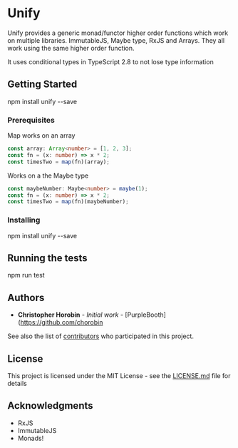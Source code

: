 # Unify

Unify provides a generic monad/functor higher order functions which work on multiple libraries. ImmutableJS, Maybe type, RxJS and Arrays. They all work using the same higher
order function.

It uses conditional types in TypeScript 2.8 to not lose type information

## Getting Started

npm install unify --save

### Prerequisites

Map works on an array

```typescript
const array: Array<number> = [1, 2, 3];
const fn = (x: number) => x * 2;
const timesTwo = map(fn)(array);
```

Works on a the Maybe type

```typescript
const maybeNumber: Maybe<number> = maybe(1);
const fn = (x: number) => x * 2;
const timesTwo = map(fn)(maybeNumber);
```

### Installing

npm install unify --save

## Running the tests

npm run test

## Authors

* **Christopher Horobin** - *Initial work* - [PurpleBooth](https://github.com/chorobin

See also the list of [contributors](https://github.com/chorobin/unify/contributors) who participated in this project.

## License

This project is licensed under the MIT License - see the [LICENSE.md](LICENSE.md) file for details

## Acknowledgments

* RxJS
* ImmutableJS
* Monads!
